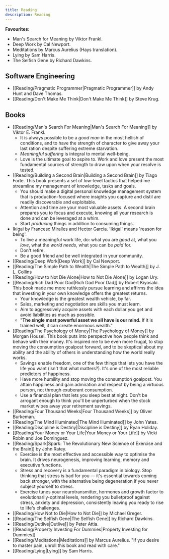 ```yaml
---
title: Reading
description: Reading
---
```


**Favourites**:
- Man's Search for Meaning by Viktor Frankl.
- Deep Work by Cal Newport.
- Meditations by Marcus Aurelius (Hays translation).
- Lying by Sam Harris.
- The Selfish Gene by Richard Dawkins.
## Software Engineering
- [[Reading/Pragmatic Programmer|Pragmatic Programmer]] by Andy Hunt and Dave Thomas.
- [[Reading/Don't Make Me Think|Don't Make Me Think]] by Steve Krug.

## Books
- [[Reading/Man's Search For Meaning|Man's Search For Meaning]] by Viktor E. Frankl.
	- It is always possible to be a *good man* in the most hellish of conditions, and to have the strength of character to give away your last ration despite suffering extreme starvation.
	- *Meaningful suffering* is integral to mental well-being.
	- Love is the ultimate goal to aspire to. Work and love present the most fundamental sources of strength to draw upon when your resolve is tested.
- [[Reading/Building a Second Brain|Building a Second Brain]] by Tiago Forte. This book presents a set of low-level tactics that helped me streamline my management of knowledge, tasks and goals.
	- You should make a digital personal knowledge management system that is production-focused where insights you capture and distil are readily discoverable and exploitable.
	- Attention and time are your most valuable assets. A second brain prepares you to focus and execute, knowing all your research is done and can be leveraged at a whim.
	- Start *producing* things in addition to consuming things.
- Ikigai by Francesc Miralles and Hector Garcia. 'Ikigai' means 'reason for being'.
	- To live a meaningful work life, do: what you are *good* at, what you *love*, what the *world needs*, what you can be *paid* for. 
	- Don't retire.
	- Be a good friend and be well integrated in your community.
- [[Reading/Deep Work|Deep Work]] by Cal Newport.
- [[Reading/The Simple Path to Wealth|The Simple Path to Wealth]] by J. L. Collins
- [[Reading/How to Not Die Alone|How to Not Die Alone]] by Logan Ury.
- [[Reading/Rich Dad Poor Dad|Rich Dad Poor Dad]] by Robert Kiyosaki. This book made me more ruthlessly pursue learning and affirms the idea that investing in your own knowledge offers the greatest returns.
	- Your knowledge is the greatest wealth vehicle, by far.
	- Sales, marketing and negotiation are skills you must learn.
	- Aim to aggressively acquire assets with each dollar you get and avoid liabilities as much as possible.
	- "**The single most powerful asset we all have is our mind.** If it is trained well, it can create enormous wealth."
- [[Reading/The Psychology of Money|The Psychology of Money]] by Morgan Housel. This book puts into perspective how people think and behave with their money. It's inspired me to be even more frugal, to stop moving the consumption goalpost forward, and to be skeptical about my ability and the ability of others in understanding how the world really works.
	- Savings enable freedom, one of the few things that lets you have the life you want (isn't that what matters?). It's one of the most reliable predictors of happiness.
	- Have more humility and stop moving the consumption goalpost. You attain happiness and gain admiration and respect by being a virtuous person, not through exuberant consumption.
	- Use a financial plan that lets you sleep best at night. Don't be arrogant enough to think you'll be unperturbed when the stock market wipes away your retirement savings.
- [[Reading/Four Thousand Weeks|Four Thousand Weeks]] by Oliver Burkeman.
- [[Reading/The Mind Illuminated|The Mind Illuminated]] by John Yates.
- [[Reading/Discipline is Destiny|Discipline is Destiny]] by Ryan Holiday.
- [[Reading/Your Money or Your Life|Your Money or Your Life]] by Vicki Robin and Joe Dominguez.
- [[Reading/Spark|Spark: The Revolutionary New Science of Exercise and the Brain]] by John Ratey.
	- Exercise is the most effective and accessible way to optimise the brain. It drives neurogenesis, improving learning, memory and executive functions.
	- Stress and recovery is a fundamental paradigm in biology. Stop thinking that stress is bad for you — it's essential towards coming back stronger, with the alternative being degeneration if you never subject yourself to stress.
	- Exercise tunes your neurotransmitter, hormones and growth factor to evolutionarily-optimal levels, rendering you bulletproof against stress, anxiety and depression, consistently leaving you ready to rise to life's challenges.
- [[Reading/How Not to Die|How to Not Die]] by Michael Greger.
- [[Reading/The Selfish Gene|The Selfish Gene]] by Richard Dawkins.
- [[Reading/Outlive|Outlive]] by Peter Attia.
- [[Reading/Property Investing For Dummies|Property Investing for Dummies]]
- [[Reading/Meditations|Meditations]] by Marcus Aurelius. "If you desire to master pain, unroll this book and read with care."
- [[Reading/Lying|Lying]] by Sam Harris.
